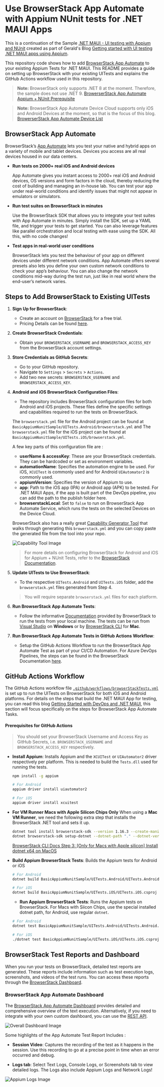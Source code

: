 # Use BrowserStack App Automate with Appium NUnit tests for .NET MAUI Apps

This is a continuation of the Sample [.NET MAUI - UI testing with Appium and NUnit](https://learn.microsoft.com/en-us/samples/dotnet/maui-samples/uitest-appium-nunit/) created as part of Gerald's Blog [Getting started with UI testing .NET MAUI apps using Appium](https://devblogs.microsoft.com/dotnet/dotnet-maui-ui-testing-appium/). 

This repository code shows how to add [BrowserStack App Automate](https://www.browserstack.com/docs/app-automate/appium/overview) to your existing Appium Tests for .NET MAUI.  This README provides a guide on setting up BrowserStack with your existing UITests and explains the GitHub Actions workflow used in this repository.

> **Note:** BrowserStack only supports .NET 8 at the moment. Therefore, the sample does not use .NET 9.
[BrowerserStack App Automate Appium + NUnit Prerequisite](https://www.browserstack.com/docs/app-automate/appium/getting-started/c-sharp/nunit/integrate-your-tests#prerequisites)

> **Note:** BrowserStack App Automate Device Cloud supports only iOS and Android Devices at the moment, so that is the focus of this blog.
[BrowerserStack App Automate Device List](https://www.browserstack.com/list-of-browsers-and-platforms/app_automate)

## BrowserStack App Automate

BrowserStack’s [App Automate](https://www.browserstack.com/docs/app-automate/appium/overview) lets you test your native and hybrid apps on a variety of mobile and tablet devices. Devices you access are all real devices housed in our data centers.

- **Run tests on 2000+ real iOS and Android devices** 

   App Automate gives you instant access to 2000+ real iOS and Android devices, OS versions and form factors in the cloud, thereby reducing the cost of building and managing an in-house lab. You can test your app under real-world conditions and identify issues that might not appear in emulators or simulators.

- **Run test suites on BrowserStack in minutes**

   Use the BrowserStack SDK that allows you to integrate your test suites with App Automate in minutes. Simply install the SDK, set up a YAML file, and trigger your tests to get started. You can also leverage features like parallel orchestration and local testing with ease using the SDK. All this, with no code changes!

- **Test apps in real-world user conditions**

   BrowserStack lets you test the behaviour of your app on different devices under different network conditions. App Automate offers several presets also lets you define your own custom network conditions to check your app’s behaviour. You can also change the network conditions mid-way during the test run, just like in real world where the end-user’s network varies.


## Steps to Add BrowserStack to Existing UITests

1. **Sign Up for BrowserStack**:
   - Create an account on [BrowserStack](https://www.browserstack.com/) for a free trial.
   - Pricing Details can be found [here](https://www.browserstack.com/accounts/subscriptions).

2. **Create BrowserStack Credentials**:
   - Obtain your `BROWSERSTACK_USERNAME` and `BROWSERSTACK_ACCESS_KEY` from the BrowserStack account settings.

3. **Store Credentials as GitHub Secrets**:
   - Go to your GitHub repository.
   - Navigate to `Settings` > `Secrets` > `Actions`.
   - Add two new secrets: `BROWSERSTACK_USERNAME` and `BROWSERSTACK_ACCESS_KEY`.

4. **Android and iOS BrowserStack Configuration Files**:
   - The repository includes BrowserStack configuration files for both Android and iOS projects. These files define the specific settings and capabilities required to run the tests on BrowserStack.

   The `browserstack.yml` file for the Android project can be found at `BasicAppiumNunitSample/UITests.Android/browserstack.yml` and
   The `browserstack.yml` file for the iOS project can be found at `BasicAppiumNunitSample/UITests.iOS/browserstack.yml`. 

   A few key parts of this configuration file are : 

   - **userName & accessKey**: These are your BrowserStack credentials. They can be hardcoded or set as environment variables.
   - **automationName**: Specifies the automation engine to be used. For iOS, `XCUITest` is commonly used and for Android `UIAutomator2` is commonly used.
   - **appiumVersion**: Specifies the version of Appium to use.
   - **app**: Path to the iOS app (IPA) or Android app (APK) to be tested. For .NET MAUI Apps, if the app is built part of the DevOps pipeline, you can add the path to the publish folder here. 
   - **browserstackLocal**: Set to `false` to run on BrowserStack App Automate Service, which runs the tests on the selected Devices on the Device Cloud.

   BrowserStack also has a really great [Capability Generator Tool](https://www.browserstack.com/docs/app-automate/capabilities) that walks through generating this `browerstack.yml` and you can copy paste the generated file from the tool into your repo. 

   ![Capability Tool Image](imgs/BSCapabilityTool.png)

   >For more details on configuring BrowserStack for Android and iOS for Appium + NUnit Tests, refer to the [BrowserStack Documentation](https://www.browserstack.com/docs/app-automate/appium/getting-started/c-sharp/nunit/integrate-your-tests).


5. **Update UITests to Use BrowserStack**:
   - To the respective `UITests.Android` and `UITests.iOS` folder, add the `browserstack.yml` files generated from Step 4. 

   > You will require separate `browserstack.yml` files for each platform. 

5. **Run BrowserStack App Automate Tests**: 
    - Follow the informative [Documentation](https://www.browserstack.com/docs/app-automate/appium/getting-started/c-sharp/nunit/integrate-your-tests) provided by BrowserStack to run the tests from your local machine. The tests can be run from [Visual Studio](https://www.browserstack.com/docs/app-automate/appium/getting-started/c-sharp/nunit/integrate-your-tests#Visual_Studio) on **Windows** or by [BrowserStack CLI](https://www.browserstack.com/docs/app-automate/appium/getting-started/c-sharp/nunit/integrate-your-tests#CLI) for **Mac**.

6. **Run BrowserStack App Automate Tests in GitHub Actions Workflow**:
   - Setup the GitHub Actions Workflow to run the BrowserStack App Automate Test as part of your CI/CD Automation. For Azure DevOps Pipelines, the steps can be found in the BrowserStack Documentation [here](https://www.browserstack.com/docs/app-automate/appium/integrations/azure).

## GitHub Actions Workflow

The GitHub Actions workflow file [`.github/workflows/browserStackTests.yml`](.github/workflows/browserStackTests.yml) is set up to run the UITests on BrowserStack for both iOS and Android platforms. For details on the steps that build the .NET MAUI App for testing, you can read this blog [Getting Started with DevOps and .NET MAUI](https://devblogs.microsoft.com/dotnet/devops-for-dotnet-maui/), this section will focus specifically on the steps for BrowserStack App Automate Tasks. 

#### Prerequisites for GitHub Actions
> You should set your BrowserStack Username and Access Key as GitHub Secrets, i.e. `BROWSERSTACK_USERNAME` and `BROWSERSTACK_ACCESS_KEY` respectively.


- **Install Appium**: Installs Appium and the `XCUITest` or `UIAutomator2` driver respectively per platform. This is needed to build the `Tests.dll` used for running the tests. 

  ```bash
  npm install -g appium

  # For Android
  appium driver install uiautomator2

  # For iOS
  appium driver install xcuitest
  ```

 - **For VM Runner Macs with Apple Silicon Chips Only**  When using a **Mac VM Runner**, we need the following extra step that installs the BrowserStack .NET tool and sets it up.
    ```bash
    dotnet tool install browserstack-sdk --version 1.16.3 --create-manifest-if-needed
    dotnet browserstack-sdk setup-dotnet --dotnet-path "." --dotnet-version "8.0.403" --yes
    ```
    [BrowserStack CLI Docs Step 3: [Only for Macs with Apple silicon] Install dotnet x64 on MacOS](https://www.browserstack.com/docs/app-automate/appium/getting-started/c-sharp/nunit/integrate-your-tests#CLI)


- **Build Appium BrowserStack Tests**: Builds the Appium tests for Android or iOS 
  ```bash
  # For Android
  dotnet build BasicAppiumNunitSample/UITests.Android/UITests.Android.csproj

  # For iOS
  dotnet build BasicAppiumNunitSample/UITests.iOS/UITests.iOS.csproj
  ```
  
  - **Run Appium BrowserStack Tests**: Runs the Appium tests on BrowserStack. For Macs with Siicon Chips, use the special installed dotnet path, for Android, use regular `dotnet`. 
  ```bash
  # For Android
  dotnet test BasicAppiumNunitSample/UITests.Android/UITests.Android.csproj

  # For iOS
  ./dotnet test BasicAppiumNunitSample/UITests.iOS/UITests.iOS.csproj
  ```


## BrowserStack Test Reports and Dashboard

When you run your tests on BrowserStack, detailed test reports are generated. These reports include information such as test execution logs, screenshots, and videos of the test runs. You can access these reports through the [BrowserStack Dashboard](https://www.browserstack.com/users/sign_in).

### BrowserStack App Automate Dashboard

The [BrowserStack App Automate Dashboard](https://www.browserstack.com/docs/app-automate/appium/set-up-tests/view-test-results) provides detailed and comprehensive overview of the text execution. Alternatively, if you need to integrate with your own custom dashboard, you can use the [REST API](https://www.browserstack.com/docs/app-automate/api-reference/appium/overview).  

![ Overall Dashboard Image](imgs/OverallDashboard.png)

Some highlights of the App Automate Test Report Includes : 

- **Session Video**: Captures the recording of the test as it happens in the session. Use this recording to go at a precise point in time when an error occurred and debug.

- **Logs tab**: Select Text Logs, Console Logs, or Screenshots tab to view detailed logs. The Logs also include Appium Logs and Network Logs! 

![ Appium Logs Image](imgs/AppiumLogs.png)